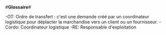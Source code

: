 #**Glossaire**#

-OT: Ordre de transfert : c'est une demande créé par un coordinateur logistique pour déplacter la marchandise vers un client ou un fournisseur.
-Cordo: Coordinateur logistique 
-RE: Responsable d'exploitation